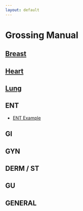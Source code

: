 ```yaml
---
layout: default
---
```


# Grossing Manual

## [Breast](./BHL/breast.html)
## [Heart](./BHL/heart.html)
## [Lung](./BHL/lung.html)

## ENT

- [ENT Example](./ENT/ent-example.html)

## GI
## GYN
## DERM / ST
## GU
## GENERAL